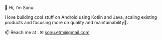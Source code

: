 👋 Hi, I’m Sonu 

I love building cool stuff on Android using Kotlin and Java, scaling existing products and focusing more on quality and maintainability🎯.

📫 Reach me at : ✉ sonu.etm@gmail.com

<!---
sonu-sanjeev/sonu-sanjeev is a ✨ special ✨ repository because its `README.md` (this file) appears on your GitHub profile.
You can click the Preview link to take a look at your changes.
--->
